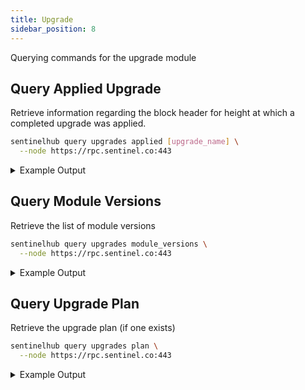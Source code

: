 ```yaml
---
title: Upgrade
sidebar_position: 8
---
```


Querying commands for the upgrade module

## Query Applied Upgrade

Retrieve information regarding the block header for height at which a completed upgrade was applied.

```bash
sentinelhub query upgrades applied [upgrade_name] \
  --node https://rpc.sentinel.co:443
```
<details>
<summary>Example Output</summary>
<p>

```bash
{
  "block_id": {
    "hash": "958D70FA2FF5801143683529C68064BAA1CA6DFC95168B024D129803A1713A9F",
    "parts": {
      "total": 1,
      "hash": "82C515E2D468E806D08331CFFC0BFD073A400B0B2A729740F4DFC47695F65CDF"
    }
  },
  "block_size": "9517",
  "header": {
    "version": {
      "block": "11"
    },
    "chain_id": "sentinelhub-2",
    "height": "12310005",
    "time": "2023-08-18T12:10:36.572027592Z",
    "last_block_id": {
      "hash": "585173197D2347B4ED52E6E34E01341EC696E19EA897B8F626187FD68DE222C0",
      "parts": {
        "total": 1,
        "hash": "0541C832E3ED9D3A6F96E0DA7D109B9E5208DBDFD6B32AD939A9A0095BA557A5"
      }
    },
    "last_commit_hash": "66536D9DDE85EEA8095D9CCFDE34E897C48AB9A54E0E3647ABFBC6541344AE51",
    "data_hash": "AA492CC511FC78B2DD0480C3347F0262D8AE02F1DE2B062535AF23C75EC333E6",
    "validators_hash": "6B47A1AB506973D5345459201FBD83048E6428BB3E04059EF56314986A1EF20F",
    "next_validators_hash": "6B47A1AB506973D5345459201FBD83048E6428BB3E04059EF56314986A1EF20F",
    "consensus_hash": "048091BC7DDC283F77BFBF91D73C44DA58C3DF8A9CBC867405D8B7F3DAADA22F",
    "app_hash": "4B45A3CA387241F3E3A579E3C16383C31DA244C45891755B07BAD1762FCE1376",
    "last_results_hash": "BE11A6E35D972E48972D26BADD06F78333CF5B22AD83D3ABB8D1CAD1143A48EF",
    "evidence_hash": "E3B0C44298FC1C149AFBF4C8996FB92427AE41E4649B934CA495991B7852B855",
    "proposer_address": "3718B5484425605AFBD5483AD590CA1E85429DDD"
  },
  "num_txs": "2"
}

```

</p>
</details>

## Query Module Versions

Retrieve the list of module versions

```bash
sentinelhub query upgrades module_versions \
  --node https://rpc.sentinel.co:443
```
<details>
<summary>Example Output</summary>
<p>

```bash
module_versions:
- name: auth
  version: "2"
- name: authz
  version: "1"
- name: bank
  version: "2"
- name: capability
  version: "1"
- name: crisis
  version: "1"
- name: custommint
  version: "1"
- name: distribution
  version: "2"
- name: evidence
  version: "1"
- name: feegrant
  version: "1"
- name: feeibc
  version: "1"
- name: genutil
  version: "1"
- name: gov
  version: "2"
- name: ibc
  version: "2"
- name: interchainaccounts
  version: "1"
- name: mint
  version: "1"
- name: params
  version: "1"
- name: slashing
  version: "2"
- name: staking
  version: "2"
- name: swap
  version: "1"
- name: transfer
  version: "2"
- name: upgrade
  version: "1"
- name: vesting
  version: "1"
- name: vpn
  version: "3"
- name: wasm
  version: "2"
```

</p>
</details>

## Query Upgrade Plan

Retrieve the upgrade plan (if one exists)

```bash
sentinelhub query upgrades plan \
  --node https://rpc.sentinel.co:443
```
<details>
<summary>Example Output</summary>
<p>

```bash
Error: no upgrade scheduled
```

</p>
</details>